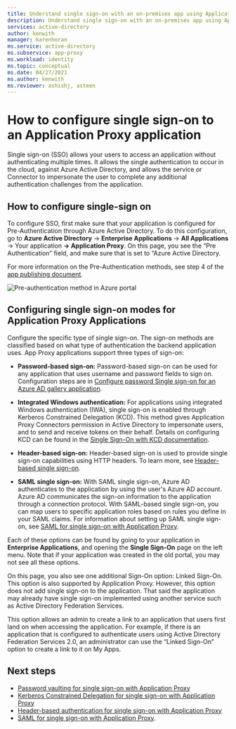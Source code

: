 ```yaml
---
title: Understand single sign-on with an on-premises app using Application Proxy
description: Understand single sign-on with an on-premises app using Application Proxy.
services: active-directory
author: kenwith
manager: karenhoran
ms.service: active-directory
ms.subservice: app-proxy
ms.workload: identity
ms.topic: conceptual
ms.date: 04/27/2021
ms.author: kenwith
ms.reviewer: ashishj, asteen
---
```


# How to configure single sign-on to an Application Proxy application

Single sign-on (SSO) allows your users to access an application without authenticating multiple times. It allows the single authentication to occur in the cloud, against Azure Active Directory, and allows the service or Connector to impersonate the user to complete any additional authentication challenges from the application.

## How to configure single-sign on
To configure SSO, first make sure that your application is configured for Pre-Authentication through Azure Active Directory. To do this configuration, go to **Azure Active Directory** -&gt; **Enterprise Applications** -&gt; **All Applications** -&gt; Your application **-&gt; Application Proxy**. On this page, you see the “Pre Authentication” field, and make sure that is set to “Azure Active Directory. 

For more information on the Pre-Authentication methods, see step 4 of the [app publishing document](application-proxy-add-on-premises-application.md).

   ![Pre-authentication method in Azure portal](./media/application-proxy-config-sso-how-to/app-proxy.png)

## Configuring single sign-on modes for Application Proxy Applications
Configure the specific type of single sign-on. The sign-on methods are classified based on what type of authentication the backend application uses. App Proxy applications support three types of sign-on:

-   **Password-based sign-on:** Password-based sign-on can be used for any application that uses username and password fields to sign on. Configuration steps are in [Configure password Single sign-on for an Azure AD gallery application](../manage-apps/configure-password-single-sign-on-non-gallery-applications.md).

-   **Integrated Windows authentication:** For applications using integrated Windows authentication (IWA), single sign-on is enabled through Kerberos Constrained Delegation (KCD). This method gives Application Proxy Connectors permission in Active Directory to impersonate users, and to send and receive tokens on their behalf. Details on configuring KCD can be found in the [Single Sign-On with KCD documentation](application-proxy-configure-single-sign-on-with-kcd.md).

-   **Header-based sign-on:** Header-based sign-on is used to provide single sign-on capabilities using HTTP headers. To learn more, see [Header-based single sign-on](application-proxy-configure-single-sign-on-with-headers.md).

-   **SAML single sign-on:** With SAML single sign-on, Azure AD authenticates to the application by using the user's Azure AD account. Azure AD communicates the sign-on information to the application through a connection protocol. With SAML-based single sign-on, you can map users to specific application roles based on rules you define in your SAML claims. For information about setting up SAML single sign-on, see [SAML for single sign-on with Application Proxy](application-proxy-configure-single-sign-on-on-premises-apps.md).

Each of these options can be found by going to your application in **Enterprise Applications**, and opening the **Single Sign-On** page on the left menu. Note that if your application was created in the old portal, you may not see all these options.

On this page, you also see one additional Sign-On option: Linked Sign-On. This option is also supported by Application Proxy. However, this option does not add single sign-on to the application. That said the application may already have single sign-on implemented using another service such as Active Directory Federation Services. 

This option allows an admin to create a link to an application that users first land on when accessing the application. For example, if there is an application that is configured to authenticate users using Active Directory Federation Services 2.0, an administrator can use the “Linked Sign-On” option to create a link to it on My Apps.

## Next steps
- [Password vaulting for single sign-on with Application Proxy](application-proxy-configure-single-sign-on-password-vaulting.md)
- [Kerberos Constrained Delegation for single sign-on with Application Proxy](application-proxy-configure-single-sign-on-with-kcd.md)
- [Header-based authentication for single sign-on with Application Proxy](application-proxy-configure-single-sign-on-with-headers.md) 
- [SAML for single sign-on with Application Proxy](application-proxy-configure-single-sign-on-on-premises-apps.md).
